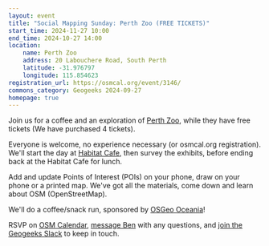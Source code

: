 ```yaml
---
layout: event
title: "Social Mapping Sunday: Perth Zoo (FREE TICKETS)"
start_time: 2024-11-27 10:00
end_time: 2024-10-27 14:00
location:
    name: Perth Zoo
    address: 20 Labouchere Road, South Perth
    latitude: -31.976797
    longitude: 115.854623
registration_url: https://osmcal.org/event/3146/
commons_category: Geogeeks 2024-09-27
homepage: true
---
```

Join us for a coffee and an exploration of [Perth Zoo](https://perthzoo.wa.gov.au/), while they have free tickets (We have purchased 4 tickets).

Everyone is welcome, no experience necessary (or osmcal.org registration).
We'll start the day at [Habitat Cafe][1], then survey the exhibits, before ending back at the Habitat Cafe for lunch.

Add and update Points of Interest (POIs) on your phone, draw on your phone or a printed map. We've got all the materials, come down and learn about OSM (OpenStreetMap).

We'll do a coffee/snack run, sponsored by [OSGeo Oceania][2]!

RSVP on [OSM Calendar](https://osmcal.org/event/3146/), [message Ben][3] with any questions, and [join the Geogeeks Slack][4] to keep in touch.

[1]: https://www.openstreetmap.org/node/12050680545
[2]: https://osgeo-oceania.org/
[3]: https://www.openstreetmap.org/message/new/BudgieInWA
[4]: https://geogeeks.org/#contact
